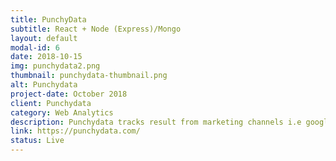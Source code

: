 ```yaml
---
title: PunchyData
subtitle: React + Node (Express)/Mongo
layout: default
modal-id: 6
date: 2018-10-15
img: punchydata2.png
thumbnail: punchydata-thumbnail.png
alt: Punchydata
project-date: October 2018
client: Punchydata
category: Web Analytics
description: Punchydata tracks result from marketing channels i.e google, facebook and send data to PipeDrive & Google Analytics so that you know which marketing campaign is doing well for you.
link: https://punchydata.com/
status: Live
---
```

